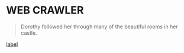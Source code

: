 # WEB CRAWLER

> Dorothy followed her through many of the beautiful rooms in her castle.

[label](https://uitsec.com/general-overview/)
